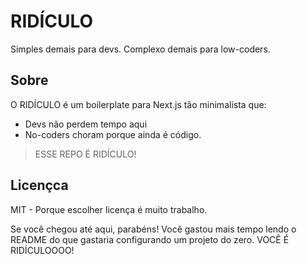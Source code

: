 # RIDÍCULO

Simples demais para devs. Complexo demais para low-coders.

## Sobre

O RIDÍCULO é um boilerplate para Next.js tão minimalista que:

* Devs não perdem tempo aqui
* No-coders choram porque ainda é código.

> ESSE REPO É RIDÍCULO!

## Licençca
MIT - Porque escolher licença é muito trabalho.

Se você chegou até aqui, parabéns! Você gastou mais tempo lendo o README do que gastaria configurando um projeto do zero. VOCÊ É RIDÍCULOOOO!
